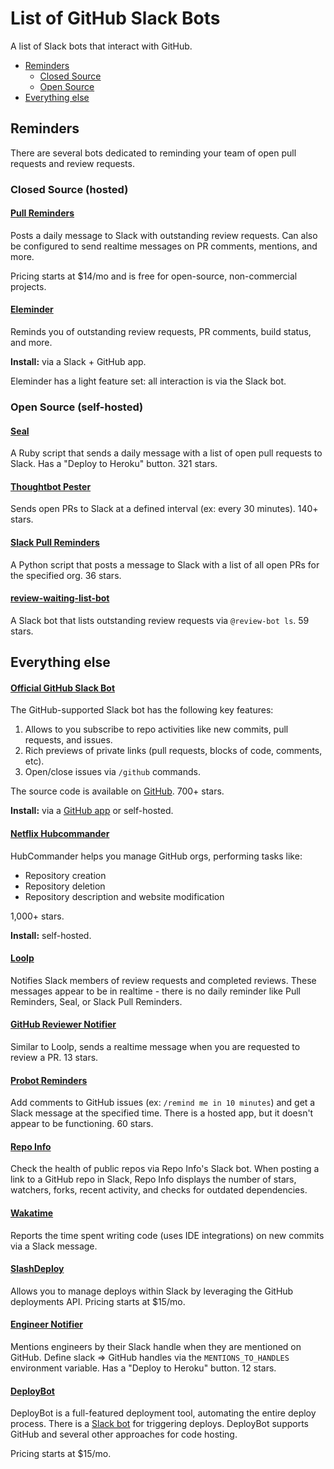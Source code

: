# List of GitHub Slack Bots

A list of Slack bots that interact with GitHub.

* [Reminders](#reminders)
  * [Closed Source](#closed-source-hosted)
  * [Open Source](#open-source-self-hosted)
* [Everything else](#everything-else)

## Reminders

There are several bots dedicated to reminding your team of open pull requests and review requests.

### Closed Source (hosted)

#### [Pull Reminders](https://pullreminders.com)

Posts a daily message to Slack with outstanding review requests. Can also be configured to send realtime messages on PR comments, mentions, and more. 

Pricing starts at $14/mo and is free for open-source, non-commercial projects.

#### [Eleminder](https://eleminder.com/)

Reminds you of outstanding review requests, PR comments, build status, and more.

__Install:__ via a Slack + GitHub app. 

Eleminder has a light feature set: all interaction is via the Slack bot.

### Open Source (self-hosted)

#### [Seal](https://github.com/binaryberry/seal)

A Ruby script that sends a daily message with a list of open pull requests to Slack. Has a "Deploy to Heroku" button. 321 stars.

#### [Thoughtbot Pester](https://github.com/thoughtbot/pester)

Sends open PRs to Slack at a defined interval (ex: every 30 minutes). 140+ stars.

#### [Slack Pull Reminders](https://github.com/ekmartin/slack-pull-reminder)

A Python script that posts a message to Slack with a list of all open PRs for the specified org. 36 stars.

#### [review-waiting-list-bot](https://github.com/ohbarye/review-waiting-list-bot)

A Slack bot that lists outstanding review requests via `@review-bot ls`. 59 stars.

## Everything else

#### [Official GitHub Slack Bot](https://slack.github.com/)

The GitHub-supported Slack bot has the following key features:

1. Allows to you subscribe to repo activities like new commits, pull requests, and issues. 
2. Rich previews of private links (pull requests, blocks of code, comments, etc).
3. Open/close issues via `/github` commands.

The source code is available on [GitHub](https://github.com/integrations/slack). 700+ stars.

__Install:__ via a [GitHub app](https://github.com/marketplace/slack-github) or self-hosted.

#### [Netflix Hubcommander](https://github.com/Netflix/hubcommander)

HubCommander helps you manage GitHub orgs, performing tasks like:

* Repository creation
* Repository deletion
* Repository description and website modification

1,000+ stars.

__Install:__ self-hosted.

#### [Loolp](https://www.loolp.com/)

Notifies Slack members of review requests and completed reviews. These messages appear to be in realtime - there is no daily reminder like Pull Reminders, Seal, or Slack Pull Reminders.

#### [GitHub Reviewer Notifier](https://github.com/EnixCoda/github-code-review-notifier)

Similar to Loolp, sends a realtime message when you are requested to review a PR. 13 stars.

#### [Probot Reminders](https://github.com/probot/reminders)

Add comments to GitHub issues (ex: `/remind me in 10 minutes`) and get a Slack message at the specified time. There is a hosted app, but it doesn't appear to be functioning. 60 stars.

#### [Repo Info](https://gitrepo.info/)

Check the health of public repos via Repo Info's Slack bot. When posting a link to a GitHub repo in Slack, Repo Info displays the number of stars, watchers, forks, recent activity, and checks for outdated dependencies.

#### [Wakatime](https://wakatime.com/slack)

Reports the time spent writing code (uses IDE integrations) on new commits via a Slack message.

#### [SlashDeploy](https://getslashdeploy.com/)

Allows you to manage deploys within Slack by leveraging the GitHub deployments API. Pricing starts at $15/mo.

#### [Engineer Notifier](https://github.com/petrgazarov/engineer-notifier)

Mentions engineers by their Slack handle when they are mentioned on GitHub. Define slack => GitHub handles via the `MENTIONS_TO_HANDLES` environment variable. Has a "Deploy to Heroku" button. 12 stars.

#### [DeployBot](https://deploybot.com/)

DeployBot is a full-featured deployment tool, automating the entire deploy process. There is a [Slack bot](https://support.deploybot.com/article/90-how-do-deploybot-and-slack-work-together) for triggering deploys. DeployBot supports GitHub and several other approaches for code hosting.

Pricing starts at $15/mo.
